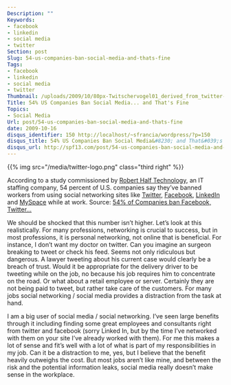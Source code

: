 ```yaml
---
Description: ""
Keywords:
- facebook
- linkedin
- social media
- twitter
Section: post
Slug: 54-us-companies-ban-social-media-and-thats-fine
Tags:
- facebook
- linkedin
- social media
- twitter
Thumbnail: /uploads/2009/10/80px-Twitschervogel01_derived_from_twitter-t.svg.png
Title: 54% US Companies Ban Social Media... and That's Fine
Topics:
- Social Media
Url: post/54-us-companies-ban-social-media-and-thats-fine
date: 2009-10-16
disqus_identifier: 150 http://localhost/~sfrancia/wordpress/?p=150
disqus_title: 54% US Companies Ban Social Media&#8230; and That&#039;s Fine
disqus_url: http://spf13.com/post/54-us-companies-ban-social-media-and-thats-fine/
---
```


{{% img src="/media/twitter-logo.png" class="third right" %}}

According to a study commissioned by [Robert Half
Technology](http://www.roberthalftechnology.com "Robert Half Technology"),
an IT staffing company, 54 percent of U.S. companies say they’ve banned
workers from using social networking sites like
[Twitter](http://twitter.com "Twitter"),
[Facebook](http://facebook.com "Facebook"),
[LinkedIn](http://www.linkedin.com "LinkedIn") and
[MySpace](http://myspace.com "MySpace") while at work. Source: [54% of
Companies ban Facebook,
Twitter…](http://%20http://ibtimes.com.au/articles/20091013/54-percent-companies-ban-facebook-twitter-work.htm)

We should be shocked that this number isn’t higher. Let’s look at this
realistically. For many professions, networking is crucial to success,
but in most professions, it is personal networking, not online that is
beneficial. For instance, I don’t want my doctor on twitter. Can you
imagine an surgeon breaking to tweet or check his feed. Seems not only
ridiculous but dangerous. A lawyer tweeting about his current case would
clearly be a breach of trust. Would it be appropriate for the delivery
driver to be tweeting while on the job, no because his job requires him
to concentrate on the road. Or what about a retail employee or server.
Certainly they are not being paid to tweet, but rather take care of the
customers. For many jobs social networking / social media provides a
distraction from the task at hand.

I am a big user of social media / social networking. I’ve seen large
benefits through it including finding some great employees and
consultants right from twitter and facebook (sorry Linked In, but by the
time I’ve networked with them on your site I’ve already worked with
them). For me this makes a lot of sense and fit’s well with a lot of
what is part of my responsibilities in my job. Can it be a distraction
to me, yes, but I believe that the benefit heavily outweighs the cost.
But most jobs aren’t like mine, and between the risk and the potential
information leaks, social media really doesn’t make sense in the
workplace.
